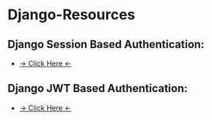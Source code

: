 # Django-Resources

## Django Session Based Authentication:
* [-> Click Here <-](https://github.com/yogeshsinghgit/Django-Resources/tree/main/Django-Session-based-authentication)

## Django JWT Based Authentication:
 * [-> Click Here <-](https://github.com/yogeshsinghgit/Django-Resources/tree/main/Django-JWT-Authentication)
